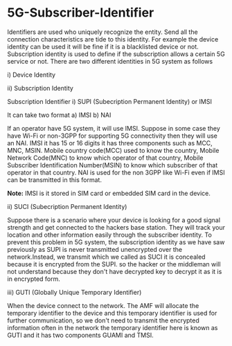 # 5G-Subscriber-Identifier


Identifiers are used who uniquely recognize the entity. Send all the connection characteristics are tide to this identity. For example the device identity can be used it will be fine if it is a blacklisted device or not. Subscription identity is used to define if the subscription allows a certain 5G service or not. There are two different identities in 5G system as follows

i) Device Identity

ii) Subscription Identity

Subscription Identifier
i) SUPI (Subecription Permanent Identity) or IMSI

It can take two format 
   a) IMSI
   b) NAI

If an operator have 5G system, it will use IMSI. Suppose in some case they have Wi-Fi or non-3GPP for supporting 5G connectivity then they will use an NAI. IMSI it has 15 or 16 digits it has three components such as MCC, MNC, MSIN. Mobile country code(MCC) used to know the country, Mobile Network Code(MNC) to know which operator of that country, Mobile Subscriber Identification Number(MSIN) to know which subscriber of that operator in that country. NAI is used for the non 3GPP like Wi-Fi even if IMSI can be transmitted in this format.

**Note:** IMSI is it stored in SIM card or embedded SIM card in the device.

ii) SUCI (Subecription Permanent Identity)

Suppose there is a scenario where your device is looking for a good signal strength and get connected to the hackers base station. They will track your location and other information easily through the subscriber identity. To prevent this problem in 5G system, the subscription identity as we have saw previously as SUPI is never transmitted unencrypted over the network.Instead, we transmit which we called as SUCI it is concealed because it is encrypted from the SUPI. so the hacker or the middleman will not understand because they don't have decrypted key to decrypt it as it is in encrypted form. 

iii) GUTI (Globally Unique Temporary Identifier) 

When the device connect to the network. The AMF will allocate the temporary identifier to the device and this temporary identifier is used for further communication, so we don't need to transmit the encrypted information often in the network the temporary identifier here is known as GUTI and it has two components GUAMI and TMSI.

